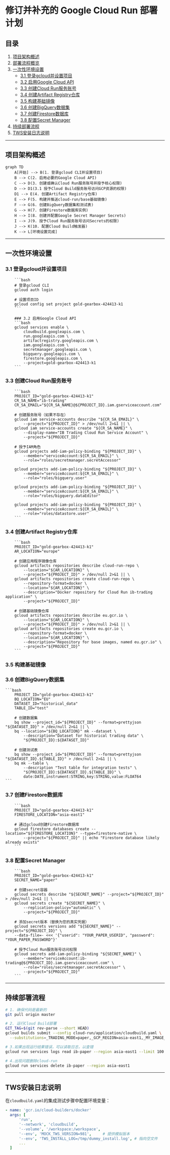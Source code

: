 # 修订并补充的 Google Cloud Run 部署计划

## 目录
1. [项目架构概述](#项目架构概述)
2. [部署流程概览](#部署流程概览)
3. [一次性环境设置](#一次性环境设置)
   - [3.1 登录gcloud并设置项目](#31-登录gcloud并设置项目)
   - [3.2 启用Google Cloud API](#32-启用google-cloud-api)
   - [3.3 创建Cloud Run服务账号](#33-创建cloud-run服务账号)
   - [3.4 创建Artifact Registry仓库](#34-创建artifact-registry仓库)
   - [3.5 构建基础镜像](#35-构建基础镜像)
   - [3.6 创建BigQuery数据集](#36-创建bigquery数据集)
   - [3.7 创建Firestore数据库](#37-创建firestore数据库)
   - [3.8 配置Secret Manager](#38-配置secret-manager)
4. [持续部署流程](#持续部署流程)
5. [TWS安装日志说明](#tws安装日志说明)

---

## 项目架构概述
```mermaid
graph TD
    A[开始] --> B(1. 登录gcloud CLI并设置项目)
    B --> C(2. 启用必要的Google Cloud API)
    C --> D(3. 创建或确认Cloud Run服务账号并授予核心权限)
    D --> D1(3.1 授予Cloud Build服务账号访问GCP资源的权限)
    D1 --> E(4. 创建Artifact Registry仓库)
    E --> F(5. 构建并推送cloud-run/base基础镜像)
    F --> G(6. 创建BigQuery数据集和测试表)
    G --> H(7. 创建Firestore数据库实例)
    H --> I(8. 创建并配置Google Secret Manager Secrets)
    I --> J(9. 授予Cloud Run服务账号访问Secrets的权限)
    J --> K(10. 配置Cloud Build触发器)
    K --> L[环境设置完成]
```

---

## 一次性环境设置

### 3.1 登录gcloud并设置项目
        ```bash
        # 登录gcloud CLI
        gcloud auth login

        # 设置项目ID
        gcloud config set project gold-gearbox-424413-k1
        ```

        ### 3.2 启用Google Cloud API
        ```bash
        gcloud services enable \
            cloudbuild.googleapis.com \
            run.googleapis.com \
            artifactregistry.googleapis.com \
            iam.googleapis.com \
            secretmanager.googleapis.com \
            bigquery.googleapis.com \
            firestore.googleapis.com \
            --project=gold-gearbox-424413-k1
        ```

### 3.3 创建Cloud Run服务账号
        ```bash
        PROJECT_ID="gold-gearbox-424413-k1"
        CR_SA_NAME="ib-trading"
        CR_SA_EMAIL="${CR_SA_NAME}@${PROJECT_ID}.iam.gserviceaccount.com"

        # 创建服务账号（如果不存在）
        gcloud iam service-accounts describe "${CR_SA_EMAIL}" \
            --project="${PROJECT_ID}" > /dev/null 2>&1 || \
        gcloud iam service-accounts create "${CR_SA_NAME}" \
            --display-name="IB Trading Cloud Run Service Account" \
            --project="${PROJECT_ID}"

        # 授予IAM角色
        gcloud projects add-iam-policy-binding "${PROJECT_ID}" \
            --member="serviceAccount:${CR_SA_EMAIL}" \
            --role="roles/secretmanager.secretAccessor"

        gcloud projects add-iam-policy-binding "${PROJECT_ID}" \
            --member="serviceAccount:${CR_SA_EMAIL}" \
            --role="roles/bigquery.user"

        gcloud projects add-iam-policy-binding "${PROJECT_ID}" \
            --member="serviceAccount:${CR_SA_EMAIL}" \
            --role="roles/bigquery.dataEditor"

        gcloud projects add-iam-policy-binding "${PROJECT_ID}" \
            --member="serviceAccount:${CR_SA_EMAIL}" \
            --role="roles/datastore.user"
        ```

### 3.4 创建Artifact Registry仓库
        ```bash
        PROJECT_ID="gold-gearbox-424413-k1"
        AR_LOCATION="europe"

        # 创建应用程序镜像仓库
        gcloud artifacts repositories describe cloud-run-repo \
            --location="${AR_LOCATION}" \
            --project="${PROJECT_ID}" > /dev/null 2>&1 || \
        gcloud artifacts repositories create cloud-run-repo \
            --repository-format=docker \
            --location="${AR_LOCATION}" \
            --description="Docker repository for Cloud Run ib-trading application" \
            --project="${PROJECT_ID}"

        # 创建基础镜像仓库
        gcloud artifacts repositories describe eu.gcr.io \
            --location="${AR_LOCATION}" \
            --project="${PROJECT_ID}" > /dev/null 2>&1 || \
        gcloud artifacts repositories create eu.gcr.io \
            --repository-format=docker \
            --location="${AR_LOCATION}" \
            --description="Repository for base images, named eu.gcr.io" \
            --project="${PROJECT_ID}"
        ```

### 3.5 构建基础镜像


### 3.6 创建BigQuery数据集
    ```bash
        PROJECT_ID="gold-gearbox-424413-k1"
        BQ_LOCATION="EU"
        DATASET_ID="historical_data"
        TABLE_ID="test"

        # 创建数据集
        bq show --project_id="${PROJECT_ID}" --format=prettyjson "${DATASET_ID}" > /dev/null 2>&1 || \
        bq --location="${BQ_LOCATION}" mk --dataset \
            --description="Dataset for historical trading data" \
            "${PROJECT_ID}:${DATASET_ID}"

        # 创建测试表
        bq show --project_id="${PROJECT_ID}" --format=prettyjson "${DATASET_ID}.${TABLE_ID}" > /dev/null 2>&1 || \
        bq mk --table \
            --description "Test table for integration tests" \
            "${PROJECT_ID}:${DATASET_ID}.${TABLE_ID}" \
            date:DATE,instrument:STRING,key:STRING,value:FLOAT64
    ```

### 3.7 创建Firestore数据库
        ```bash
        PROJECT_ID="gold-gearbox-424413-k1"
        FIRESTORE_LOCATION="asia-east1"

        # 通过gcloud创建Firestore数据库
        gcloud firestore databases create --location="${FIRESTORE_LOCATION}" --type=firestore-native \
            --project="${PROJECT_ID}" || echo "Firestore database likely already exists"
        ```

### 3.8 配置Secret Manager
        ```bash
        PROJECT_ID="gold-gearbox-424413-k1"
        SECRET_NAME="paper"

        # 创建secret容器
        gcloud secrets describe "${SECRET_NAME}" --project="${PROJECT_ID}" > /dev/null 2>&1 || \
        gcloud secrets create "${SECRET_NAME}" \
            --replication-policy="automatic" \
            --project="${PROJECT_ID}"

        # 添加secret版本（替换为您的真实凭据）
        gcloud secrets versions add "${SECRET_NAME}" --project="${PROJECT_ID}" \
        --data-file=- <<< '{"userid": "YOUR_PAPER_USERID", "password": "YOUR_PAPER_PASSWORD"}'

        # 授予Cloud Run服务账号访问权限
        gcloud secrets add-iam-policy-binding "${SECRET_NAME}" \
            --member="serviceAccount:ib-trading@${PROJECT_ID}.iam.gserviceaccount.com" \
            --role="roles/secretmanager.secretAccessor" \
            --project="${PROJECT_ID}"
        ```

---

## 持续部署流程
```bash
# 1. 确保代码是最新的
git pull origin master

# 2. 运行Cloud Build部署
GIT_TAG=$(git rev-parse --short HEAD)
gcloud builds submit --config cloud-run/application/cloudbuild.yaml \
  --substitutions=_TRADING_MODE=paper,_GCP_REGION=asia-east1,_MY_IMAGE_TAG=${GIT_TAG:-manual-latest} .

# 3.如果出现运行结果错误，可以读取日志，以查错
gcloud run services logs read ib-paper --region asia-east1 --limit 100

# 4.出现问题删除cloud-run 
gcloud run services delete ib-paper --region asia-east1
```


---

## TWS安装日志说明
在`cloudbuild.yaml`的集成测试步骤中配置环境变量：

```yaml
- name: 'gcr.io/cloud-builders/docker'
  args: [
      'run',
      '--network', 'cloudbuild',
      '--volume', '/workspace:/workspace',
      '--env', 'MOCK_TWS_VERSION=981',     # 提供模拟版本
      '--env', 'TWS_INSTALL_LOG=/tmp/dummy_install.log', # 指向空文件
      ...
  ]
```

